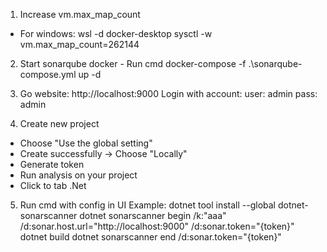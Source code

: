 1. Increase vm.max_map_count
* For windows: 
wsl -d docker-desktop
sysctl -w vm.max_map_count=262144

2. Start sonarqube docker - Run cmd
docker-compose -f .\sonarqube-compose.yml up -d

3. Go website: http://localhost:9000
Login with account:
user: admin
pass: admin

4. Create new project
- Choose "Use the global setting"
- Create successfully -> Choose "Locally"
- Generate token
- Run analysis on your project
- Click to tab .Net

5. Run cmd with config in UI
Example:
dotnet tool install --global dotnet-sonarscanner
dotnet sonarscanner begin /k:"aaa" /d:sonar.host.url="http://localhost:9000"  /d:sonar.token="{token}"
dotnet build
dotnet sonarscanner end /d:sonar.token="{token}"


